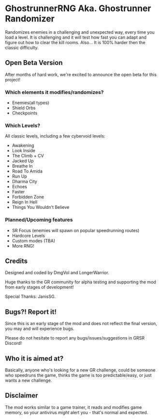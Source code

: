 # GhostrunnerRNG Aka. Ghostrunner Randomizer
Randomizes enemies in a challenging and unexpected way, every time you load a level.
It is challenging and it will test how fast you can adapt and figure out how to clear the kill rooms.
Also... It is 100% harder then the classic difficulty.

## Open Beta Version
After months of hard work, we're excited to announce the open beta for this project!

### Which elements it modifies/randomizes?
- Enemies(all types)
- Shield Orbs
- Checkpoints

### Which Levels?
All classic levels, including a few cybervoid levels:

- Awakening
- Look Inside
- The Climb + CV
- Jacked Up
- Breathe In
- Road To Amida
- Run Up
- Dharma City
- Echoes
- Faster
- Forbidden Zone
- Reign In Hell
- Things You Wouldn't Believe

### Planned/Upcoming features
- SR Focus (enemies will spawn on popular speedrunning routes)
- Hardcore Levels
- Custom modes (TBA)
- More RNG!

## Credits
Designed and coded by DmgVol and LongerWarrior. 

Huge thanks to the GR community for alpha testing and supporting the mod from early stages of development!

Special Thanks: JanisSG.

## Bugs?! Report it!
Since this is an early stage of the mod and does not reflect the final version, you may and will experience bugs.

Please do not hesitate to report any bugs/issues/suggestions in GRSR Discord!

## Who it is aimed at?
Basically, anyone who's looking for a new GR challenge, could be someone who speedruns the game, thinks the game is too predictable/easy, or just wants a new challenge.

## Disclaimer
The mod works similar to a game trainer, it reads and modifies game memory, so your antivirus _might_ alert you - that's normal and expected.
